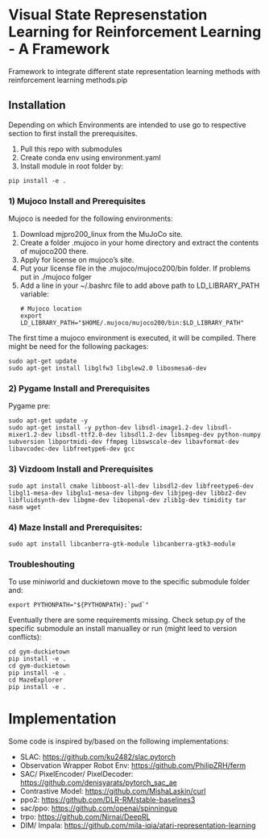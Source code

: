 # Visual State Represenstation Learning for Reinforcement Learning - A Framework

Framework to integrate different state representation learning methods with reinforcement learning methods.pip
## Installation

Depending on which Environments are intended to use go to respective section to first install the prerequisites.

1. Pull this repo with submodules
2. Create conda env using environment.yaml
3. Install module in root folder by: 
```
pip install -e .
```


### 1) Mujoco Install and Prerequisites
Mujoco is needed for the following environments:

1. Download mjpro200_linux from the MuJoCo site.
2. Create a folder .mujoco in your home directory and extract the contents of mujoco200 there.
3. Apply for license on mujoco’s site.
4. Put your license file in the .mujoco/mujoco200/bin folder. If problems put in ./mujoco folger
5. Add a line in your ~/.bashrc file to add above path to LD_LIBRARY_PATH variable: 
    ```
    # Mujoco location 
    export LD_LIBRARY_PATH="$HOME/.mujoco/mujoco200/bin:$LD_LIBRARY_PATH"
    ```

The first time a mujoco environment is executed, it will be compiled. There might be need for the following packages:
```
sudo apt-get update
sudo apt-get install libglfw3 libglew2.0 libosmesa6-dev
```

### 2) Pygame Install and Prerequisites

Pygame pre:
```
sudo apt-get update -y
sudo apt-get install -y python-dev libsdl-image1.2-dev libsdl-mixer1.2-dev libsdl-ttf2.0-dev libsdl1.2-dev libsmpeg-dev python-numpy subversion libportmidi-dev ffmpeg libswscale-dev libavformat-dev libavcodec-dev libfreetype6-dev gcc
```

### 3) Vizdoom Install and Prerequisites
```
sudo apt install cmake libboost-all-dev libsdl2-dev libfreetype6-dev libgl1-mesa-dev libglu1-mesa-dev libpng-dev libjpeg-dev libbz2-dev libfluidsynth-dev libgme-dev libopenal-dev zlib1g-dev timidity tar nasm wget
```
### 4) Maze Install and Prerequisites:

```
sudo apt install libcanberra-gtk-module libcanberra-gtk3-module
```

### Troubleshouting

To use miniworld and duckietown move to the specific submodule folder and:
```
export PYTHONPATH="${PYTHONPATH}:`pwd`"
```

Eventually there are some requirements missing. Check setup.py of the specific submodule an install manualley or run (might leed to version conflicts):
```
cd gym-duckietown
pip install -e .
cd gym-duckietown
pip install -e .
cd MazeExplorer
pip install -e .
```

# Implementation
Some code is inspired by/based on the following implementations:
- SLAC: https://github.com/ku2482/slac.pytorch
- Observation Wrapper Robot Env: https://github.com/PhilipZRH/ferm
- SAC/ PixelEncoder/ PixelDecoder: https://github.com/denisyarats/pytorch_sac_ae
- Contrastive Model: https://github.com/MishaLaskin/curl
- ppo2: https://github.com/DLR-RM/stable-baselines3
- sac/ppo: https://github.com/openai/spinningup
- trpo: https://github.com/Nirnai/DeepRL
- DIM/ Impala: https://github.com/mila-iqia/atari-representation-learning